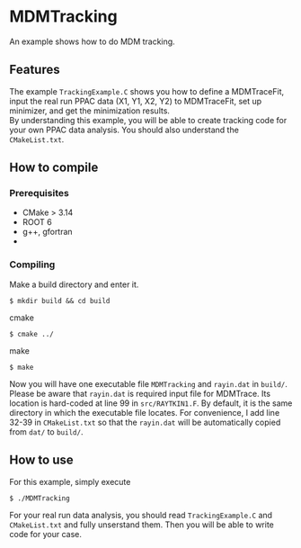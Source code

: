 # MDMTracking
An example shows how to do MDM tracking.

## Features
The example `TrackingExample.C` shows you how to define a MDMTraceFit, input the real run PPAC data (X1, Y1, X2, Y2) to MDMTraceFit, set up minimizer, and get the minimization results.  
By understanding this example, you will be able to create tracking code for your own PPAC data analysis. You should also understand the `CMakeList.txt`.


## How to compile

### Prerequisites

- CMake > 3.14
- ROOT 6
- g++, gfortran
- 
### Compiling

Make a build directory and enter it.
```
$ mkdir build && cd build
```

cmake 
```
$ cmake ../
```
make
```
$ make
```
Now you will have one executable file `MDMTracking` and `rayin.dat` in `build/`.  
Please be aware that `rayin.dat` is required input file for MDMTrace. Its location is hard-coded at line 99 in `src/RAYTKIN1.F`. By default, it is the same directory in which the executable file locates. For convenience, I add  line 32-39 in `CMakeList.txt` so that the `rayin.dat` will be automatically copied from `dat/` to `build/`.

## How to use
For this example, simply execute
```
$ ./MDMTracking
```
For your real run data analysis, you should read `TrackingExample.C` and `CMakeList.txt` and fully unserstand them. Then you will be able to write code for your case. 

